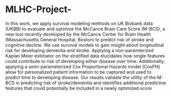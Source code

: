 # MLHC-Project-
In this work, we apply survival modeling methods on UK Biobank data (UKBB) to evaluate
and optimize the McCance Brain Care Score (M-BCS), a new tool recently developed
by the McCance Center for Brain Health (Massachusetts General Hospital, Boston) to
predict risk of stroke and cognitive decline. We use survival models to gain insight about
longitudinal risk for developing dementia and stroke. Applying a non-paramterized Kaplan
Meier estimator on the stratified data elucidates how single features could contribute to
risk of developing either disease over time. Additionally, applying a semi-parameterized
Cox Proportional Hazards model (CoxPH) allow for personalized patient information to be
captured and used to predict time to developing disease. Our results validate the utility of
the M-BCS in predicting risk of stroke/dementia and identifies additional predictive features
that could potentially be included in a newly optimized score
